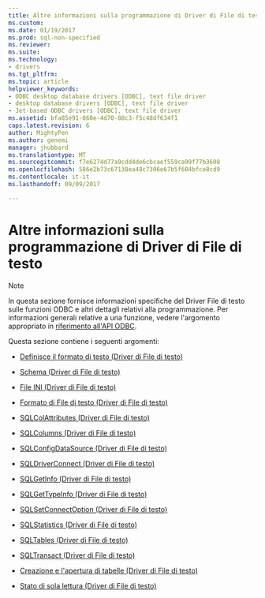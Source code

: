 ```yaml
---
title: Altre informazioni sulla programmazione di Driver di File di testo | Documenti Microsoft
ms.custom: 
ms.date: 01/19/2017
ms.prod: sql-non-specified
ms.reviewer: 
ms.suite: 
ms.technology:
- drivers
ms.tgt_pltfrm: 
ms.topic: article
helpviewer_keywords:
- ODBC desktop database drivers [ODBC], text file driver
- desktop database drivers [ODBC], text file driver
- Jet-based ODBC drivers [ODBC], text file driver
ms.assetid: bfa85e91-060e-4d70-88c3-f5c48df634f1
caps.latest.revision: 6
author: MightyPen
ms.author: genemi
manager: jhubbard
ms.translationtype: MT
ms.sourcegitcommit: f7e6274d77a9cdd4de6cbcaef559ca99f77b3608
ms.openlocfilehash: 586e2b73c67138ea48c7306e67b5f604bfce8cd9
ms.contentlocale: it-it
ms.lasthandoff: 09/09/2017

---
```

# <a name="other-text-file-driver-programming-details"></a>Altre informazioni sulla programmazione di Driver di File di testo
> [!NOTE]  
>  In questa sezione fornisce informazioni specifiche del Driver File di testo sulle funzioni ODBC e altri dettagli relativi alla programmazione. Per informazioni generali relative a una funzione, vedere l'argomento appropriato in [riferimento all'API ODBC](../../odbc/reference/syntax/odbc-api-reference.md).  
  
 Questa sezione contiene i seguenti argomenti:  
  
-   [Definisce il formato di testo (Driver di File di testo)](../../odbc/microsoft/defining-text-format-text-file-driver.md)  
  
-   [Schema (Driver di File di testo)](../../odbc/microsoft/schema-text-file-driver.md)  
  
-   [File INI (Driver di File di testo)](../../odbc/microsoft/schema-ini-file-text-file-driver.md)  
  
-   [Formato di File di testo (Driver di File di testo)](../../odbc/microsoft/text-file-format-text-file-driver.md)  
  
-   [SQLColAttributes (Driver di File di testo)](../../odbc/microsoft/sqlcolattributes-text-file-driver.md)  
  
-   [SQLColumns (Driver di File di testo)](../../odbc/microsoft/sqlcolumns-text-file-driver.md)  
  
-   [SQLConfigDataSource (Driver di File di testo)](../../odbc/microsoft/sqlconfigdatasource-text-file-driver.md)  
  
-   [SQLDriverConnect (Driver di File di testo)](../../odbc/microsoft/sqldriverconnect-text-file-driver.md)  
  
-   [SQLGetInfo (Driver di File di testo)](../../odbc/microsoft/sqlgetinfo-text-file-driver.md)  
  
-   [SQLGetTypeInfo (Driver di File di testo)](../../odbc/microsoft/sqlgettypeinfo-text-file-driver.md)  
  
-   [SQLSetConnectOption (Driver di File di testo)](../../odbc/microsoft/sqlsetconnectoption-text-file-driver.md)  
  
-   [SQLStatistics (Driver di File di testo)](../../odbc/microsoft/sqlstatistics-text-file-driver.md)  
  
-   [SQLTables (Driver di File di testo)](../../odbc/microsoft/sqltables-text-file-driver.md)  
  
-   [SQLTransact (Driver di File di testo)](../../odbc/microsoft/sqltransact-text-file-driver.md)  
  
-   [Creazione e l'apertura di tabelle (Driver di File di testo)](../../odbc/microsoft/creating-and-opening-tables-text-file-driver.md)  
  
-   [Stato di sola lettura (Driver di File di testo)](../../odbc/microsoft/read-only-status-text-file-driver.md)
